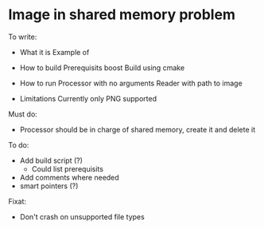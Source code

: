 # Image in shared memory problem


To write:
* What it is
    Example of 

* How to build
    Prerequisits
    boost
    Build using cmake

* How to run
    Processor with no arguments
    Reader with path to image

* Limitations
    Currently only PNG supported

Must do:
* Processor should be in charge of shared memory, create it and delete it

To do:
* Add build script (?)
    * Could list prerequisits
* Add comments where needed
* smart pointers (?)

Fixat:

* Don't crash on unsupported file types 